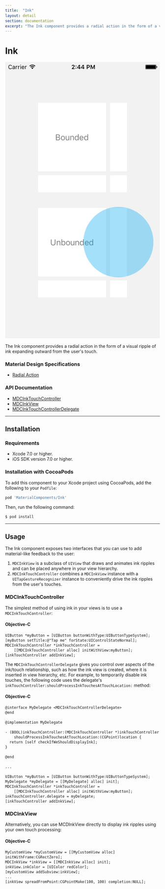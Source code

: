 ```yaml
---
title:  "Ink"
layout: detail
section: documentation
excerpt: "The Ink component provides a radial action in the form of a visual ripple of ink expanding outward from the user's touch."
---
```

# Ink

![Ink](docs/assets/ink_screenshot.png)
<!--{: .ios-screenshot .right }-->

The Ink component provides a radial action in the form of a visual ripple of ink expanding
outward from the user's touch.
<!--{: .intro }-->

### Material Design Specifications

<ul class="icon-list">
  <li class="icon-link"><a href="https://www.google.com/design/spec/animation/responsive-interaction.html#responsive-interaction-radial-action">Radial Action</a></li>
</ul>

### API Documentation

<ul class="icon-list">
  <li class="icon-link"><a href="/apidocs/Ink/Classes/MDCInkTouchController.html">MDCInkTouchController</a></li>
  <li class="icon-link"><a href="/apidocs/Ink/Classes/MDCInkView.html">MDCInkView</a></li>
  <li class="icon-link"><a href="/apidocs/Ink/Protocols/MDCInkTouchControllerDelegate.html">MDCInkTouchControllerDelegate</a></li>
</ul>


- - -

## Installation

### Requirements

- Xcode 7.0 or higher.
- iOS SDK version 7.0 or higher.

### Installation with CocoaPods

To add this component to your Xcode project using CocoaPods, add the following to your `Podfile`:

~~~ bash
pod 'MaterialComponents/Ink'
~~~

Then, run the following command:

~~~ bash
$ pod install
~~~


- - -

## Usage

The Ink component exposes two interfaces that you can use to add material-like
feedback to the user:

1. `MDCInkView` is a subclass of `UIView` that draws and animates ink ripples
and can be placed anywhere in your view hierarchy.
2. `MDCInkTouchController` combines a `MDCInkView` instance with a
`UITapGestureRecognizer` instance to conveniently drive the ink ripples from the
user's touches.

### MDCInkTouchController

The simplest method of using ink in your views is to use a
`MDCInkTouchController`:

<!--<div class="material-code-render" markdown="1">-->
#### Objective-C
~~~ objc
UIButton *myButton = [UIButton buttonWithType:UIButtonTypeSystem];
[myButton setTitle:@"Tap me" forState:UIControlStateNormal];
MDCInkTouchController *inkTouchController =
    [[MDCInkTouchController alloc] initWithView:myButton];
[inkTouchController addInkView];
~~~
<!--</div>-->



The `MDCInkTouchControllerDelegate` gives you control over aspects of the
ink/touch relationship, such as how the ink view is created, where it is
inserted in view hierarchy, etc. For example, to temporarily disable ink
touches, the following code uses the delegate's
`inkTouchController:shouldProcessInkTouchesAtTouchLocation:` method:

<!--<div class="material-code-render" markdown="1">-->
#### Objective-C
~~~ objc
@interface MyDelegate <MDCInkTouchControllerDelegate>
@end

@implementation MyDelegate

- (BOOL)inkTouchController:(MDCInkTouchController *)inkTouchController
    shouldProcessInkTouchesAtTouchLocation:(CGPoint)location {
  return [self checkIfWeShouldDisplayInk];
}

@end

...

UIButton *myButton = [UIButton buttonWithType:UIButtonTypeSystem];
MyDelegate *myDelegate = [[MyDelegate] alloc] init];
MDCInkTouchController *inkTouchController =
    [[MDCInkTouchController alloc] initWithView:myButton];
inkTouchController.delegate = myDelegate;
[inkTouchController addInkView];

~~~

<!--</div>-->

### MDCInkView

Alternatively, you can use MCDInkView directly to display ink ripples using your
own touch processing:

<!--<div class="material-code-render" markdown="1">-->
#### Objective-C
~~~ objc
MyCustomView *myCustomView = [[MyCustomView alloc] initWithFrame:CGRectZero];
MDCInkView *inkView = [[MDCInkView alloc] init];
inkView.inkColor = [UIColor redColor];
[myCustomView addSubview:inkView];
...
[inkView spreadFromPoint:CGPointMake(100, 100) completion:NULL];
~~~

<!--</div>-->
